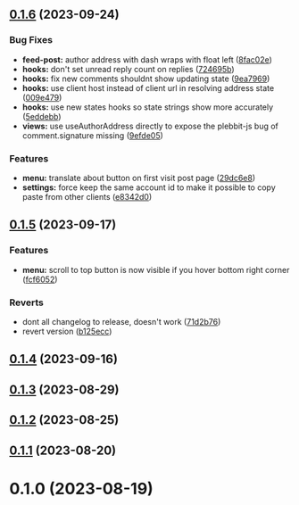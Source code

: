 ## [0.1.6](https://github.com/plebbit/plebones/compare/v0.1.5...v0.1.6) (2023-09-24)


### Bug Fixes

* **feed-post:** author address with dash wraps with float left ([8fac02e](https://github.com/plebbit/plebones/commit/8fac02ee557eabed834be422ab2c42dcdf81f935))
* **hooks:** don't set unread reply count on replies ([724695b](https://github.com/plebbit/plebones/commit/724695b013d525e32668b9e7c540e991cd7ee11d))
* **hooks:** fix new comments shouldnt show updating state ([9ea7969](https://github.com/plebbit/plebones/commit/9ea796941a364c823c6a62fd80c3a34af9985f9c))
* **hooks:** use client host instead of client url in resolving address state ([009e479](https://github.com/plebbit/plebones/commit/009e479c1bfed3e0817688c112d1c8e45e4879ce))
* **hooks:** use new states hooks so state strings show more accurately ([5eddebb](https://github.com/plebbit/plebones/commit/5eddebb5e822657856e6bea7361385791f802da3))
* **views:** use useAuthorAddress directly to expose the plebbit-js bug of comment.signature missing ([9efde05](https://github.com/plebbit/plebones/commit/9efde05e527f934e58e924c026c70880ac13eaf3))


### Features

* **menu:** translate about button on first visit post page ([29dc6e8](https://github.com/plebbit/plebones/commit/29dc6e8459a8a571eb585d82ecf7de290dc43743))
* **settings:** force keep the same account id to make it possible to copy paste from other clients ([e8342d0](https://github.com/plebbit/plebones/commit/e8342d0b7b0d6c9ca348aa77d90b7397ff89cb7d))



## [0.1.5](https://github.com/plebbit/plebones/compare/v0.1.4...v0.1.5) (2023-09-17)


### Features

* **menu:** scroll to top button is now visible if you hover bottom right corner ([fcf6052](https://github.com/plebbit/plebones/commit/fcf60522cbbb37ae54f345a8796fa5393f6d1ace))


### Reverts

* dont all changelog to release, doesn't work ([71d2b76](https://github.com/plebbit/plebones/commit/71d2b7650425dab80e0e45f63db921408e3bc191))
* revert version ([b125ecc](https://github.com/plebbit/plebones/commit/b125ecc8139b84b29a0d348c377ee2c947e0014e))



## [0.1.4](https://github.com/plebbit/plebones/compare/v0.1.3...v0.1.4) (2023-09-16)



## [0.1.3](https://github.com/plebbit/plebones/compare/v0.1.2...v0.1.3) (2023-08-29)



## [0.1.2](https://github.com/plebbit/plebones/compare/v0.1.1...v0.1.2) (2023-08-25)



## [0.1.1](https://github.com/plebbit/plebones/compare/v0.1.0...v0.1.1) (2023-08-20)



# 0.1.0 (2023-08-19)




